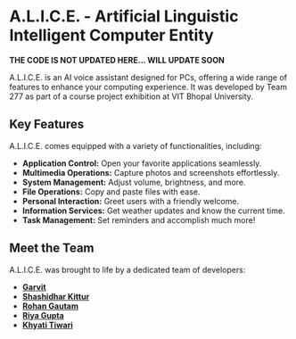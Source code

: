 # A.L.I.C.E. - Artificial Linguistic Intelligent Computer Entity

**THE CODE IS NOT UPDATED HERE... WILL UPDATE SOON**

<p>
A.L.I.C.E. is an AI voice assistant designed for PCs, offering a wide range of features to enhance your computing experience. It was developed by Team 277 as part of a course project exhibition at VIT Bhopal University.
</p>

## Key Features

A.L.I.C.E. comes equipped with a variety of functionalities, including:

- **Application Control:** Open your favorite applications seamlessly.
- **Multimedia Operations:** Capture photos and screenshots effortlessly.
- **System Management:** Adjust volume, brightness, and more.
- **File Operations:** Copy and paste files with ease.
- **Personal Interaction:** Greet users with a friendly welcome.
- **Information Services:** Get weather updates and know the current time.
- **Task Management:** Set reminders and accomplish much more!

## Meet the Team

A.L.I.C.E. was brought to life by a dedicated team of developers:

- [**Garvit**](https://github.com/garvit-exe)
- [**Shashidhar Kittur**](https://github.com/shashidhar-kittur)
- [**Rohan Gautam**](https://github.com/Rohan-Gautam)
- [**Riya Gupta**](https://github.com/Riya922003)
- [**Khyati Tiwari**](https://github.com/khyahahati)
